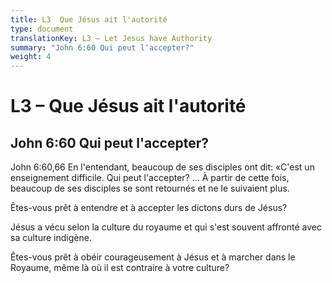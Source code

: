 ```yaml
---
title: L3  Que Jésus ait l'autorité
type: document
translationKey: L3 – Let Jesus have Authority
summary: "John 6:60 Qui peut l'accepter?"
weight: 4
---
```

# L3 – Que Jésus ait l'autorité

## John 6:60 Qui peut l'accepter?

John 6:60,66 En l'entendant, beaucoup de ses disciples ont dit: «C'est un enseignement difficile. Qui peut l'accepter? … À partir de cette fois, beaucoup de ses disciples se sont retournés et ne le suivaient plus.

Êtes-vous prêt à entendre et à accepter les dictons durs de Jésus?

Jésus a vécu selon la culture du royaume et qui s'est souvent affronté avec sa culture indigène.

Êtes-vous prêt à obéir courageusement à Jésus et à marcher dans le Royaume, même là où il est contraire à votre culture?

